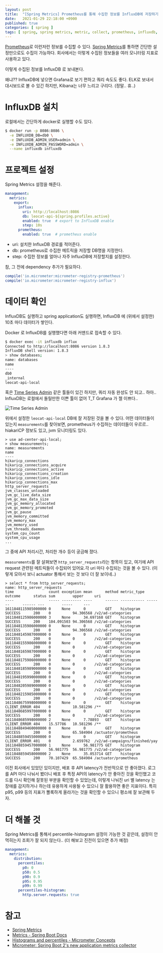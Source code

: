 ```yaml
---
layout: post
title:  "[Spring Metrics] Prometheus를 통해 수집한 정보를 InfluxDB에 저장하기"
date:   2021-01-29 22:18:00 +0900
published: true
categories: [ spring ]
tags: [ spring, spring metrics, metric, collect, prometheus, influxdb, micrometer ]
---
```


[Prometheus](https://prometheus.io/)로 이런저런 정보를 수집할 수 있다. [Spring Metrics](https://docs.spring.io/spring-metrics/docs/current/public/prometheus)를 통하면 간단한 설정만으로도 수집이 가능하다. 회사에서는 이렇게 수집된 정보들을 여러 모니터링 지표로 사용하고 있다.

이렇게 수집된 정보를 InfluxDB 로 보내본다.

왜냐?? InfluxDB에 넣으면 Grafana로 보기 편하고 쿼리 속도도 좋다. ELK로 보내서 대시보드로 볼 수 있긴 하지만, Kibana는 너무 느리고 구리다. (정말.. 휴..)


# InfluxDB 설치

로컬에서는 간단하게 docker로 실행할 수도 있다.

```bash
$ docker run -p 8086:8086 \
  -e INFLUXDB_DB=db0 \
  -e INFLUXDB_ADMIN_USER=admin \
  -e INFLUXDB_ADMIN_PASSWORD=admin \
  --name influxdb influxdb
```


# 프로젝트 설정

Spring Metrics 설정을 해준다.

```yaml
management:
  metrics:
    export:
      influx:
        uri: http://localhost:8086
        db: leocat-api-${spring.profiles.active}
        enabled: true  # export to InfluxDB enable
        step: 10s
      prometheus:
        enabled: true  # prometheus enable
```

- uri: 설치한 InfluxDB 경로를 적어준다.
- db: prometheus로 수집한 메트릭을 저장할 DB명을 지정한다.
- step: 수집한 정보를 얼마나 자주 InfluxDB에 저장할지를 설정한다.

참, 그 전에 dependency 추가가 필요하다.

```groovy
compile('io.micrometer:micrometer-registry-prometheus')
compile('io.micrometer:micrometer-registry-influx')
```


# 데이터 확인

InfluxDB도 실행하고 spring application도 실행하면, InfluxDB 에 (위에서 설정한) 10초 마다 데이터가 쌓인다.

Docker 로 InfluxDB를 실행했다면 아래 커맨드로 접속할 수 있다.

```bash
$ docker exec -it influxdb influx
Connected to http://localhost:8086 version 1.8.3
InfluxDB shell version: 1.8.3
> show databases;
name: databases
name
----
db0
_internal
leocat-api-local
```

혹은 [Time Series Admin](https://timeseriesadmin.github.io/) 같은 툴들이 있긴 하지만, 쿼리 자동 완성도 안 되고.. 하아.. InfluxDB는 로컬에서 돌릴만한 이쁜 툴이 없어 T_T Grafana 가 젤 이쁘다..

![Time Series Admin](https://timeseriesadmin.github.io/images-mini/timeseriesadmin.png)

위에서 설정한 `leocat-api-local` DB에 잘 저장된 것을 볼 수 있다. 어떤 데이터들이 있는지 `measurements`를 찾아보면, prometheus가 수집하는 데이터들이 우르르.. hiakariCP 정보도 있고, jvm 모니터링도 있다.

```
> use ad-center-api-local;
> show measurements;
name: measurements
name
----
hikaricp_connections
hikaricp_connections_acquire
hikaricp_connections_active
hikaricp_connections_creation
hikaricp_connections_idle
hikaricp_connections_max
http_server_requests
jvm_classes_unloaded
jvm_gc_live_data_size
jvm_gc_max_data_size
jvm_gc_memory_allocated
jvm_gc_memory_promoted
jvm_gc_pause
jvm_memory_committed
jvm_memory_max
jvm_memory_used
jvm_threads_daemon
system_cpu_count
system_cpu_usage
...
```

그 중에 API 처리시간, 처리한 개수 등이 궁금해 졌다.

`measurements`를 잘 살펴보면 `http_server_requests`라는 항목이 있고, 여기에 API request 관련된 메트릭들이 수집되어 있어요.각 uri 마다 수집되는 것을 볼 수 있다. (이렇게 모아서 보니 actuator 통해서 보는 것 보다 더 잘 보이네..)

```
> select * from http_server_requests;
name: http_server_requests
time                count exception mean      method metric_type outcome      status sum        upper     uri
----                ----- --------- ----      ------ ----------- -------      ------ ---        -----     ---
1611848115985000000 0     None      0         GET    histogram   SUCCESS      200    0          94.306568 /v2/ad-categories
1611848125986000000 3     None      34.697168 GET    histogram   SUCCESS      200    104.091503 94.306568 /v2/ad-categories
1611848135986000000 0     None      0         GET    histogram   SUCCESS      200    0          94.306568 /v2/ad-categories
1611848145987000000 0     None      0         GET    histogram   SUCCESS      200    0          0         /v2/ad-categories
1611848155986000000 0     None      0         GET    histogram   SUCCESS      200    0          0         /v2/ad-categories
1611848165987000000 0     None      0         GET    histogram   SUCCESS      200    0          0         /v2/ad-categories
1611848175986000000 0     None      0         GET    histogram   SUCCESS      200    0          0         /v2/ad-categories
1611848185989000000 0     None      0         GET    histogram   SUCCESS      200    0          0         /v2/ad-categories
1611848195990000000 0     None      0         GET    histogram   SUCCESS      200    0          0         /v2/ad-categories
1611848205989000000 0     None      0         GET    histogram   SUCCESS      200    0          0         /v2/ad-categories
1611848215985000000 0     None      0         GET    histogram   SUCCESS      200    0          0         /v2/ad-categories
1611848675998000000 0     None      0         GET    histogram   CLIENT_ERROR 404    0          10.581296 /**
1611848685997000000 0     None      0         GET    histogram   SUCCESS      200    0          0         /v2/ad-categories
1611848685998000000 2     None      7.78893   GET    histogram   CLIENT_ERROR 404    15.57786   10.581296 /**
1611848849460000000 0     None      0         GET    histogram   SUCCESS      200    0          65.584904 /actuator/prometheus
1611848859455000000 0     None      0         GET    histogram   CLIENT_ERROR 401    0          2.659762  /v2/ad-campaigns/finished/yay
1611848859457000000 1     None      56.981775 GET    histogram   SUCCESS      200    56.981775  56.981775 /v2/ad-categories
1611848859458000000 2     None      35.053714 GET    histogram   SUCCESS      200    70.107429  65.584904 /actuator/prometheus
```

이전 회사에서 있었던 있이지만, 배포 후 API latency가 전반적으로 안 좋아졌다. 로그를 API 마다 나눠서 봤더니 배포 후 특정 API의 latency가 안 좋아진 것을 확인했고 코드를 다시 확인해 잘못된 부분을 확인할 수 있었는데, 이렇게 나눠진 uri 별 latency 는 장애를 감지하거나 하는데 유용하게 사용될 수 있으니 잘 활용하면 좋은 지표이다. 특히 p95, p99 등의 지표가 뽈록하게 올라가는 것을 확인할 수 있으니 평소에 잘 보관해 두자.


# 더 해볼 것

Spring Metrics를 통해서 percentile-histogram 설정이 가능한 것 같은데, 설정이 안 먹히는지 조회가 잘 되지 않는다.. (더 해보고 진전이 있으면 추가 예정)

```yaml
management:
  metrics:
    distribution:
      percentiles:
        p0: 0
        p50: 0.5
        p90: 0.9
        p95: 0.95
        p99: 0.99
      percentiles-histogram:
        http.server.requests: true
```


# 참고

- [Spring Metrics](https://docs.spring.io/spring-metrics/docs/current/public/prometheus)
- [Metrics - Spring Boot Docs](https://docs.spring.io/spring-boot/docs/2.1.9.RELEASE/reference/html/production-ready-metrics.html)
- [Histograms and percentiles - Micrometer Concepts](https://micrometer.io/docs/concepts#_histograms_and_percentiles)
- [Micrometer: Spring Boot 2's new application metrics collector](https://spring.io/blog/2018/03/16/micrometer-spring-boot-2-s-new-application-metrics-collector)

